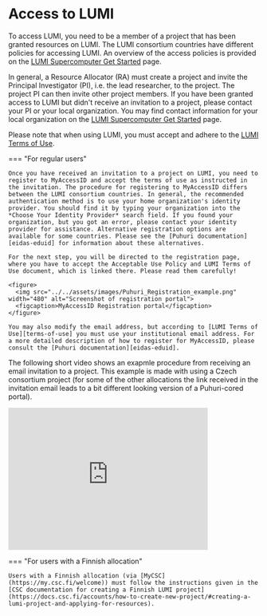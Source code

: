 [terms-of-use]: https://www.lumi-supercomputer.eu/lumi-general-terms-of-use_1-0/
[support-account]: https://lumi-supercomputer.eu/user-support/need-help/account/
[myaccessid-profile]: https://mms.myaccessid.org/profile/
[mycsc-profile]: https://my.csc.fi/
[puttygen]: https://www.puttygen.com/#How_to_use_PuTTYgen
[support]: https://lumi-supercomputer.eu/user-support/need-help/
[registration]: ../accounts/registration.md
[connecting]: ../connecting/connecting_.md
[website-getstarted]: https://lumi-supercomputer.eu/get-started/
[jump-ssh-key]: #setting-up-ssh-key-pair
[eidas-eduid]: https://puhuri.neic.no/user_guides/myaccessid_registration/

[regular-access]: ./accessLUMI.md
[SSH-keys]: ./SSH-keys.md
[logging-in]: ./loggingin.md

# Access to LUMI

To access LUMI, you need to be a member of a project that has been granted
resources on LUMI. The LUMI consortium countries have different policies for
accessing LUMI. An overview of the access policies is provided on the [LUMI
Supercomputer Get Started][website-getstarted] page.

In general, a Resource Allocator (RA) must create a project and invite the
Principal Investigator (PI), i.e. the lead researcher, to the project. The
project PI can then invite other project members. If you have been granted
access to LUMI but didn't receive an invitation to a project, please contact
your PI or your local organization. You may find contact information for your
local organization on the [LUMI Supercomputer Get Started][website-getstarted]
page.

Please note that when using LUMI, you must accept and adhere to the [LUMI Terms
of Use][terms-of-use].

=== "For regular users"

    Once you have received an invitation to a project on LUMI, you need to register to MyAccessID and accept the terms of use as instructed in the invitation. The procedure for registering to MyAccessID differs between the LUMI consortium countries. In general, the recommended authentication method is to use your home organization's identity provider. You should find it by typing your organization into the *Choose Your Identity Provider* search field. If you found your organization, but you got an error, please contact your identity provider for assistance. Alternative registration options are available for some countries. Please see the [Puhuri documentation][eidas-eduid] for information about these alternatives.

    For the next step, you will be directed to the registration page, where you have to accept the Acceptable Use Policy and LUMI Terms of Use document, which is linked there. Please read them carefully! 

    <figure>
      <img src="../../assets/images/Puhuri_Registration_example.png" width="480" alt="Screenshot of registration portal">
      <figcaption>MyAccessID Registration portal</figcaption>
    </figure>

    You may also modify the email address, but according to [LUMI Terms of Use][terms-of-use] you must use your institutional email address. For a more detailed description of how to register for MyAccessID, please consult the [Puhuri documentation][eidas-eduid].
    
The following short video shows an exapmle procedure from receiving an email invitation to a project. This example is made with using a Czech consortium project (for some of the other allocations the link received in the invitation email leads to a bit different looking version of a Puhuri-cored portal). 
    
<iframe id="kaltura_player" src="https://api.kaltura.nordu.net/p/191/sp/19100/embedIframeJs/uiconf_id/14971191/partner_id/191?iframeembed=true&playerId=kaltura_player&entry_id=0_qb2xq6e9&flashvars[streamerType]=auto&amp;flashvars[localizationCode]=en&amp;flashvars[leadWithHTML5]=true&amp;flashvars[sideBarContainer.plugin]=true&amp;flashvars[sideBarContainer.position]=left&amp;flashvars[sideBarContainer.clickToClose]=true&amp;flashvars[chapters.plugin]=true&amp;flashvars[chapters.layout]=vertical&amp;flashvars[chapters.thumbnailRotator]=false&amp;flashvars[streamSelector.plugin]=true&amp;flashvars[EmbedPlayer.SpinnerTarget]=videoHolder&amp;flashvars[dualScreen.plugin]=true&amp;flashvars[hotspots.plugin]=1&amp;flashvars[Kaltura.addCrossoriginToIframe]=true&amp;&wid=0_zexcx6xb" width="400" height="285" allowfullscreen webkitallowfullscreen mozAllowFullScreen allow="autoplay *; fullscreen *; encrypted-media *" sandbox="allow-downloads allow-forms allow-same-origin allow-scripts allow-top-navigation allow-pointer-lock allow-popups allow-modals allow-orientation-lock allow-popups-to-escape-sandbox allow-presentation allow-top-navigation-by-user-activation" frameborder="0" title="LUMI Getting Started: Account via MyAccessID"></iframe>


=== "For users with a Finnish allocation"

    Users with a Finnish allocation (via [MyCSC](https://my.csc.fi/welcome)) must follow the instructions given in the [CSC documentation for creating a Finnish LUMI project](https://docs.csc.fi/accounts/how-to-create-new-project/#creating-a-lumi-project-and-applying-for-resources).
